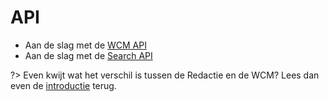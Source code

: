 # API

* Aan de slag met de [WCM API](/wcmv4/README)
* Aan de slag met de [Search API](/wcmv4/content/search)

?> Even kwijt wat het verschil is tussen de Redactie en de WCM? Lees dan even de [introductie](/README) terug.

